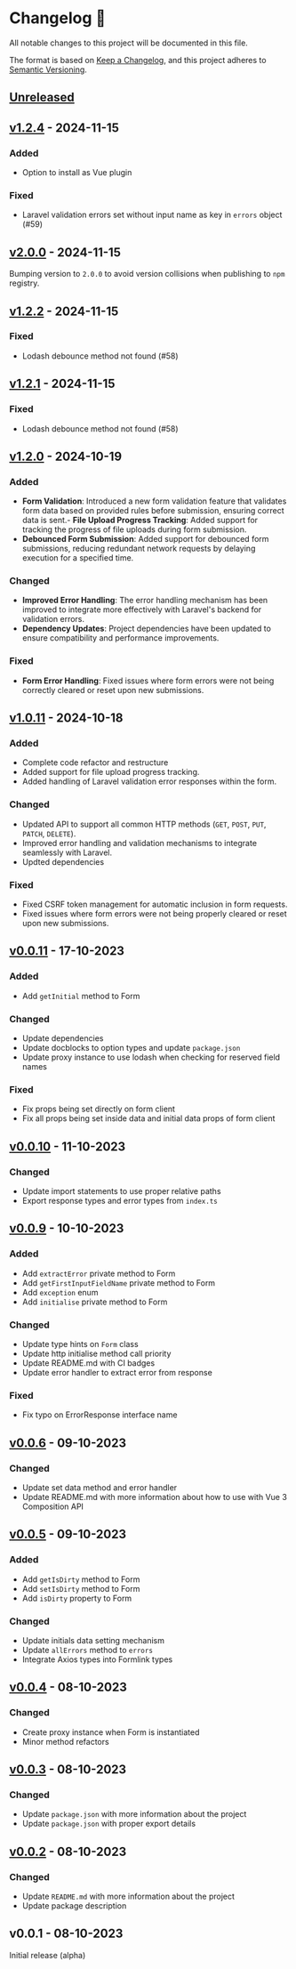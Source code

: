 # Changelog 📝

All notable changes to this project will be documented in this file.

The format is based on [Keep a Changelog](https://keepachangelog.com/en/1.0.0/), and this project adheres to [Semantic Versioning](https://semver.org/spec/v2.0.0.html).

## [Unreleased](https://github.com/Thavarshan/formlink/compare/v1.2.4...HEAD)

## [v1.2.4](https://github.com/Thavarshan/formlink/compare/v2.0.0...v1.2.4) - 2024-11-15

### Added

- Option to install as Vue plugin

### Fixed

- Laravel validation errors set without input name as key in `errors` object (#59)

## [v2.0.0](https://github.com/Thavarshan/formlink/compare/v1.2.2...v2.0.0) - 2024-11-15

Bumping version to `2.0.0` to avoid version collisions when publishing to `npm` registry.

## [v1.2.2](https://github.com/Thavarshan/formlink/compare/v1.2.1...v1.2.2) - 2024-11-15

### Fixed

- Lodash debounce method not found (#58)

## [v1.2.1](https://github.com/Thavarshan/formlink/compare/v1.2.0...v1.2.1) - 2024-11-15

### Fixed

* Lodash debounce method not found (#58)

## [v1.2.0](https://github.com/Thavarshan/formlink/compare/v1.0.11...v1.2.0) - 2024-10-19

### Added

- **Form Validation**: Introduced a new form validation feature that validates form data based on provided rules before submission, ensuring correct data is sent.- **File Upload Progress Tracking**: Added support for tracking the progress of file uploads during form submission.
- **Debounced Form Submission**: Added support for debounced form submissions, reducing redundant network requests by delaying execution for a specified time.

### Changed

- **Improved Error Handling**: The error handling mechanism has been improved to integrate more effectively with Laravel's backend for validation errors.
- **Dependency Updates**: Project dependencies have been updated to ensure compatibility and performance improvements.

### Fixed

- **Form Error Handling**: Fixed issues where form errors were not being correctly cleared or reset upon new submissions.

## [v1.0.11](https://github.com/Thavarshan/formlink/compare/v0.0.11...v1.0.11) - 2024-10-18

### Added

- Complete code refactor and restructure
- Added support for file upload progress tracking.
- Added handling of Laravel validation error responses within the form.

### Changed

- Updated API to support all common HTTP methods (`GET`, `POST`, `PUT`, `PATCH`, `DELETE`).
- Improved error handling and validation mechanisms to integrate seamlessly with Laravel.
- Updted dependencies

### Fixed

- Fixed CSRF token management for automatic inclusion in form requests.
- Fixed issues where form errors were not being properly cleared or reset upon new submissions.

## [v0.0.11](https://github.com/Thavarshan/formlink/compare/v0.0.10...v0.0.11) - 17-10-2023

### Added

- Add `getInitial` method to Form

### Changed

- Update dependencies
- Update docblocks to option types and update `package.json`
- Update proxy instance to use lodash when checking for reserved field names

### Fixed

- Fix props being set directly on form client
- Fix all props being set inside data and initial data props of form client

## [v0.0.10](https://github.com/Thavarshan/formlink/compare/v0.0.9...v0.0.10) - 11-10-2023

### Changed

- Update import statements to use proper relative paths
- Export response types and error types from `index.ts`

## [v0.0.9](https://github.com/Thavarshan/formlink/compare/v0.0.6...v0.0.9) - 10-10-2023

### Added

- Add `extractError` private method to Form
- Add `getFirstInputFieldName` private method to Form
- Add `exception` enum
- Add `initialise` private method to Form

### Changed

- Update type hints on `Form` class
- Update http initialise method call priority
- Update README.md with CI badges
- Update error handler to extract error from response

### Fixed

- Fix typo on ErrorResponse interface name

## [v0.0.6](https://github.com/fornlinkjs/fornlink/compare/v0.0.5...v0.0.6) - 09-10-2023

### Changed

- Update set data method and error handler
- Update README.md with more information about how to use with Vue 3 Composition API

## [v0.0.5](https://github.com/fornlinkjs/fornlink/compare/v0.0.4...v0.0.5) - 09-10-2023

### Added

- Add `getIsDirty` method to Form
- Add `setIsDirty` method to Form
- Add `isDirty` property to Form

### Changed

- Update initials data setting mechanism
- Update `allErrors` method to `errors`
- Integrate Axios types into Formlink types

## [v0.0.4](https://github.com/fornlinkjs/fornlink/compare/v0.0.3...v0.0.4) - 08-10-2023

### Changed

- Create proxy instance when Form is instantiated
- Minor method refactors

## [v0.0.3](https://github.com/fornlinkjs/fornlink/compare/v0.0.2...v0.0.3) - 08-10-2023

### Changed

- Update `package.json` with more information about the project
- Update `package.json` with proper export details

## [v0.0.2](https://github.com/fornlinkjs/fornlink/compare/v0.0.1...v0.0.2) - 08-10-2023

### Changed

- Update `README.md` with more information about the project
- Update package description

## v0.0.1 - 08-10-2023

Initial release (alpha)
